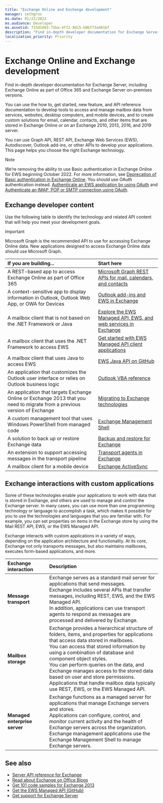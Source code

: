 ```yaml
---
title: "Exchange Online and Exchange development"
manager: sethgros
ms.date: 01/22/2022
ms.audience: Developer
ms.assetid: f33d1093-75ba-4ff2-8d15-b0bf73a401bf
description: "Find in-depth developer documentation for Exchange Server, including Exchange Online as part of Office 365 and Exchange Server on-premises versions."
localization_priority: Priority
---
```


# Exchange Online and Exchange development

Find in-depth developer documentation for Exchange Server, including Exchange Online as part of Office 365 and Exchange Server on-premises versions.

You can use the how to, get started, new feature, and API reference documentation to develop tools to access and manage mailbox data from services, websites, desktop computers, and mobile devices, and to create custom solutions for email, calendar, contacts, and other items that are stored in Exchange Online or on an Exchange 2010, 2013, 2016, and 2019 server.

You can use Graph API, REST API, Exchange Web Services (EWS), Autodiscover, Outlook add-ins, or other APIs to develop your applications. This page helps you choose the right Exchange technology.

> [!NOTE]
> We’re removing the ability to use Basic authentication in Exchange Online for EWS beginning October 2022. For more information, see [Deprecation of Basic authentication in Exchange Online](/exchange/clients-and-mobile-in-exchange-online/deprecation-of-basic-authentication-exchange-online). You should use OAuth authentication instead. [Authenticate an EWS application by using OAuth](/exchange/client-developer/exchange-web-services/how-to-authenticate-an-ews-application-by-using-oauth) and [Authenticate an IMAP, POP or SMTP connection using OAuth](/exchange/client-developer/legacy-protocols/how-to-authenticate-an-imap-pop-smtp-application-by-using-oauth).

## Exchange developer content

Use the following table to identify the technology and related API content that will help you meet your development goals.

> [!IMPORTANT]
> Microsoft Graph is the recommended API to use for accessing Exchange Online data. New applications designed to access Exchange Online data should use Microsoft Graph.

|If you are building...|Start here|
|:-----|:-----|
|A REST-based app to access Exchange Online as part of Office 365|[Microsoft Graph REST APIs for mail, calendars, and contacts](exchange-web-services/office-365-rest-apis-for-mail-calendars-and-contacts.md) |
|A context-sensitive app to display information in Outlook, Outlook Web App, or OWA for Devices |[Outlook add-ins and EWS in Exchange](exchange-web-services/mail-apps-for-outlook-and-ews-in-exchange.md) |
|A mailbox client that is not based on the .NET Framework or Java |[Explore the EWS Managed API, EWS, and web services in Exchange](exchange-web-services/explore-the-ews-managed-api-ews-and-web-services-in-exchange.md) |
|A mailbox client that uses the .NET Framework to access EWS |[Get started with EWS Managed API client applications](exchange-web-services/get-started-with-ews-managed-api-client-applications.md) |
|A mailbox client that uses Java to access EWS |[EWS Java API on GitHub](https://github.com/OfficeDev/ews-java-api) |
|An application that customizes the Outlook user interface or relies on Outlook business logic  |[Outlook VBA reference](https://msdn.microsoft.com/VBA/VBA-Outlook) |
|An application that targets Exchange Online or Exchange 2013 that you need to migrate from a previous version of Exchange  |[Migrating to Exchange technologies](migrating-to-exchange-online-and-exchange-2013-technologies.md) |
|A custom management tool that uses Windows PowerShell from managed code   |[Exchange Management Shell](management/exchange-management-shell.md) |
|A solution to back up or restore Exchange data  |[Backup and restore for Exchange](backup-restore/backup-and-restore-for-exchange-2013.md) |
|An extension to support accessing messages in the transport pipeline   |[Transport agents in Exchange](transport-agents/transport-agents-in-exchange-2013.md)  |
|A mailbox client for a mobile device   |[Exchange ActiveSync](https://technet.microsoft.com/library/aa998357.aspx) |

## Exchange interactions with custom applications

Some of these technologies enable your applications to work with data that is stored in Exchange, and others are used to manage and control the Exchange server. In many cases, you can use more than one programming technology or language to accomplish a task, which makes it possible for you to use the technologies and languages that you are familiar with. For example, you can set properties on items in the Exchange store by using the Mail REST API, EWS, or the EWS Managed API.

Exchange interacts with custom applications in a variety of ways, depending on the application architecture and functionality. At its core, Exchange not only transports messages, but also maintains mailboxes, executes form-based applications, and more.

|Exchange interaction|Description|
|:-----|:-----|
|**Message transport**|Exchange serves as a standard mail server for applications that send messages.<br/>Exchange includes several APIs that transfer messages, including REST, EWS, and the EWS Managed API.<br/>In addition, applications can use transport agents to respond as messages are processed and delivered by Exchange. |
|**Mailbox storage** |Exchange provides a hierarchical structure of folders, items, and properties for applications that access data stored in mailboxes.<br/>You can access that stored information by using a combination of database and component object styles.<br/>You can perform queries on the data, and Exchange manages access to the stored data based on user and store permissions.<br/>Applications that handle mailbox data typically use REST, EWS, or the EWS Managed API.|
|**Managed enterprise server** |Exchange functions as a managed server for applications that manage Exchange servers and stores.<br/>Applications can configure, control, and monitor current activity and the health of Exchange servers across the organization.<br/>Exchange management applications use the Exchange Management Shell to manage Exchange servers. |

## See also

- [Server API reference for Exchange](https://msdn.microsoft.com/library/dn186243(v=exchg.150).aspx)
- [Read about Exchange on Office Blogs](https://www.microsoft.com/microsoft-365/blog/)
- [Get 101 code samples for Exchange 2013](https://code.msdn.microsoft.com/office/Exchange-2013-101-Code-3c38582c)
- [Get the EWS Managed API (GitHub)](https://github.com/OfficeDev/ews-managed-api/blob/main/README.md)
- [Get support for Exchange Server](https://support.microsoft.com/getsupport?oaspworkflow=start_1.0.0.0&wf=0&wfname=productselection&gprid=730&x=13&y=7&st=1&wfxredirect=1&sd=gn&ccsid=635890984021344661&forceorigin=esmc)

